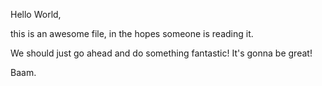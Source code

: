 Hello World, 

this is an awesome file, in the hopes someone is reading it.

We should just go ahead and do something fantastic! It's gonna be great!

Baam.

